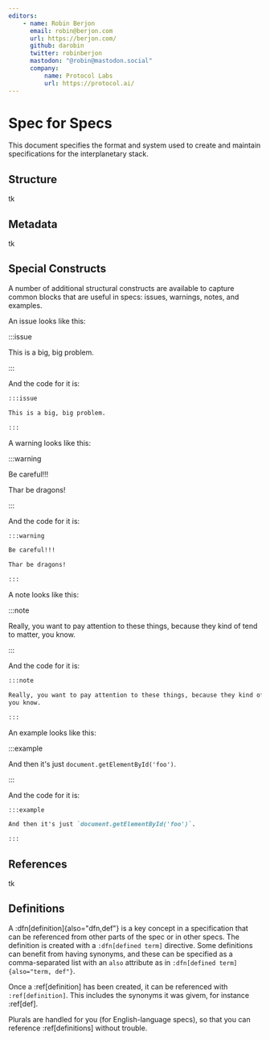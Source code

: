 ```yaml
---
editors:
    - name: Robin Berjon
      email: robin@berjon.com
      url: https://berjon.com/
      github: darobin
      twitter: robinberjon
      mastodon: "@robin@mastodon.social"
      company:
          name: Protocol Labs
          url: https://protocol.ai/
---
```


# Spec for Specs

This document specifies the format and system used to create and maintain specifications for
the interplanetary stack.

## Structure

tk

## Metadata

tk

## Special Constructs

A number of additional structural constructs are available to capture common blocks that are
useful in specs: issues, warnings, notes, and examples.

An issue looks like this:

:::issue

This is a big, big problem.

:::

And the code for it is:

```md
:::issue

This is a big, big problem.

:::
```

A warning looks like this:

:::warning

Be careful!!!

Thar be dragons!

:::

And the code for it is:

```md
:::warning

Be careful!!!

Thar be dragons!

:::
```

A note looks like this:

:::note

Really, you want to pay attention to these things, because they kind of tend to matter, you know.

:::

And the code for it is:

```md
:::note

Really, you want to pay attention to these things, because they kind of tend to matter,
you know.

:::
```

An example looks like this:

:::example

And then it's just `document.getElementById('foo')`.

:::

And the code for it is:

```md
:::example

And then it's just `document.getElementById('foo')`.

:::
```

## References

tk

## Definitions

A :dfn[definition]{also="dfn,def"} is a key concept in a specification that can be referenced from other parts of the
spec or in other specs. The definition is created with a `:dfn[defined term]` directive. Some definitions can benefit
from having synonyms, and these can be specified as a comma-separated list with an `also` attribute as in
`:dfn[defined term]{also="term, def"}`.

Once a :ref[definition] has been created, it can be referenced with `:ref[definition]`. This includes the synonyms it
was givem, for instance :ref[def].

Plurals are handled for you (for English-language specs), so that you can reference :ref[definitions] without trouble.
